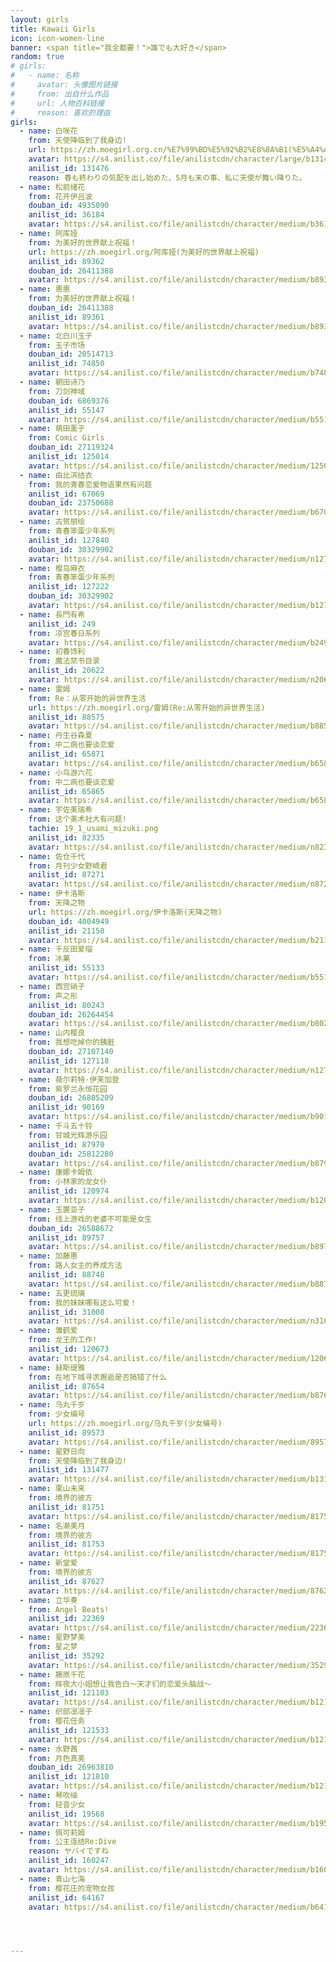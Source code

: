 ```yaml
---
layout: girls
title: Kawaii Girls
icon: icon-women-line
banner: <span title="我全都要！">誰でも大好き</span>
random: true
# girls:
#   - name: 名称
#     avatar: 头像图片链接
#     from: 出自什么作品
#     url: 人物百科链接
#     reason: 喜欢的理由
girls:
  - name: 白咲花
    from: 天使降临到了我身边!
    url: https://zh.moegirl.org.cn/%E7%99%BD%E5%92%B2%E8%8A%B1(%E5%A4%A9%E4%BD%BF%E9%99%8D%E4%B8%B4%E5%88%B0%E4%BA%86%E6%88%91%E8%BA%AB%E8%BE%B9!)
    avatar: https://s4.anilist.co/file/anilistcdn/character/large/b131476-HRfGimXhxPBW.png
    anilist_id: 131476
    reason: 春も終わりの気配を出し始めた、5月も末の事、私に天使が舞い降りた。
  - name: 松前绪花
    from: 花开伊吕波
    douban_id: 4935090
    anilist_id: 36184
    avatar: https://s4.anilist.co/file/anilistcdn/character/medium/b36184-ylcMtZPMm1cB.png
  - name: 阿库娅
    from: 为美好的世界献上祝福！
    url: https://zh.moegirl.org/阿库娅(为美好的世界献上祝福)
    anilist_id: 89362
    douban_id: 26411388
    avatar: https://s4.anilist.co/file/anilistcdn/character/medium/b89362-ibkc0eoECaW1.png
  - name: 惠惠
    from: 为美好的世界献上祝福！
    douban_id: 26411388
    anilist_id: 89361
    avatar: https://s4.anilist.co/file/anilistcdn/character/medium/b89361-xH1t0q5WeAN8.png
  - name: 北白川玉子
    from: 玉子市场
    douban_id: 20514713
    anilist_id: 74850
    avatar: https://s4.anilist.co/file/anilistcdn/character/medium/b74850-BzuUgvIuqfj4.png
  - name: 朝田诗乃
    from: 刀剑神域
    douban_id: 6869376
    anilist_id: 55147
    avatar: https://s4.anilist.co/file/anilistcdn/character/medium/b55147-aJjwxuN1EjCU.png
  - name: 萌田薰子
    from: Comic Girls
    douban_id: 27119324
    anilist_id: 125014
    avatar: https://s4.anilist.co/file/anilistcdn/character/medium/125014-IXkAgjAffkcl.jpg
  - name: 由比滨结衣
    from: 我的青春恋爱物语果然有问题
    anilist_id: 67069
    douban_id: 23750688
    avatar: https://s4.anilist.co/file/anilistcdn/character/medium/b67069-XK09w2tf2RFj.jpg
  - name: 古贺朋绘
    from: 青春笨蛋少年系列
    anilist_id: 127840
    douban_id: 30329902
    avatar: https://s4.anilist.co/file/anilistcdn/character/medium/n127840-Ogdp9BjnFcY1.jpg
  - name: 樱岛麻衣
    from: 青春笨蛋少年系列
    anilist_id: 127222
    douban_id: 30329902
    avatar: https://s4.anilist.co/file/anilistcdn/character/medium/b127222-IY5iDRuXLY8i.png
  - name: 長門有希
    anilist_id: 249
    from: 凉宫春日系列
    avatar: https://s4.anilist.co/file/anilistcdn/character/medium/b249-QSFVBKjyECVO.png
  - name: 初春饰利
    from: 魔法禁书目录
    anilist_id: 20622
    avatar: https://s4.anilist.co/file/anilistcdn/character/medium/n20622-600TZPRJJY5i.jpg
  - name: 雷姆
    from: Re：从零开始的异世界生活
    url: https://zh.moegirl.org/雷姆(Re:从零开始的异世界生活)
    anilist_id: 88575
    avatar: https://s4.anilist.co/file/anilistcdn/character/medium/b88575-CjdhrvYLrToO.png
  - name: 丹生谷森夏
    from: 中二病也要谈恋爱
    anilist_id: 65871
    avatar: https://s4.anilist.co/file/anilistcdn/character/medium/b65871-IyhdzcfmbOhb.png
  - name: 小鸟游六花
    from: 中二病也要谈恋爱
    anilist_id: 65865
    avatar: https://s4.anilist.co/file/anilistcdn/character/medium/b65865-ApBBSvSOIee2.jpg
  - name: 宇佐美瑞希
    from: 这个美术社大有问题!
    tachie: 19_1_usami_mizuki.png
    anilist_id: 82335
    avatar: https://s4.anilist.co/file/anilistcdn/character/medium/n82335-HAWUXeckoWID.jpg
  - name: 佐仓千代
    from: 月刊少女野崎君
    anilist_id: 87271
    avatar: https://s4.anilist.co/file/anilistcdn/character/medium/n87271-IccVl2JDURIl.jpg
  - name: 伊卡洛斯
    from: 天降之物
    url: https://zh.moegirl.org/伊卡洛斯(天降之物)
    douban_id: 4004949
    anilist_id: 21150
    avatar: https://s4.anilist.co/file/anilistcdn/character/medium/b21150-VDqnMYaHeSg4.png
  - name: 千反田爱瑠
    from: 冰菓
    anilist_id: 55133
    avatar: https://s4.anilist.co/file/anilistcdn/character/medium/b55133-WgC57UO87XMe.jpg
  - name: 西宫硝子
    from: 声之形
    anilist_id: 80243
    douban_id: 26264454
    avatar: https://s4.anilist.co/file/anilistcdn/character/medium/b80243-RzxE51iUU5eq.png
  - name: 山内樱良
    from: 我想吃掉你的胰脏
    douban_id: 27107140
    anilist_id: 127118
    avatar: https://s4.anilist.co/file/anilistcdn/character/medium/n127118-pCk5t5uWxttV.jpg
  - name: 薇尔莉特·伊芙加登
    from: 紫罗兰永恒花园
    douban_id: 26805209
    anilist_id: 90169
    avatar: https://s4.anilist.co/file/anilistcdn/character/medium/b90169-KqJ5YxNW84Wf.png
  - name: 千斗五十铃
    from: 甘城光辉游乐园
    anilist_id: 87970
    douban_id: 25812280
    avatar: https://s4.anilist.co/file/anilistcdn/character/medium/b87970-sUAFXJUbfQPY.png
  - name: 康娜卡姆依
    from: 小林家的龙女仆
    anilist_id: 120974
    avatar: https://s4.anilist.co/file/anilistcdn/character/medium/b120974-7XjGb1MLvEZl.jpg
  - name: 玉置亚子
    from: 线上游戏的老婆不可能是女生
    douban_id: 26588672
    anilist_id: 89757
    avatar: https://s4.anilist.co/file/anilistcdn/character/medium/b89757-za5l5BBzXcvc.jpg
  - name: 加藤惠
    from: 路人女主的养成方法
    anilist_id: 88748
    avatar: https://s4.anilist.co/file/anilistcdn/character/medium/b88748-zPL68ZFgFRH8.png
  - name: 五更琉璃
    from: 我的妹妹哪有这么可爱！
    anilist_id: 31008
    avatar: https://s4.anilist.co/file/anilistcdn/character/medium/n31008-in24egp13bKu.jpg
  - name: 雏鹤爱
    from: 龙王的工作!
    anilist_id: 120673
    avatar: https://s4.anilist.co/file/anilistcdn/character/medium/120673-dx5Eg03kflyZ.jpg
  - name: 赫斯缇雅
    from: 在地下城寻求邂逅是否搞错了什么
    anilist_id: 87654
    avatar: https://s4.anilist.co/file/anilistcdn/character/medium/b87654-UmmuLPwSK2Hd.jpg
  - name: 乌丸千岁
    from: 少女编号
    url: https://zh.moegirl.org/乌丸千岁(少女编号)
    anilist_id: 89573
    avatar: https://s4.anilist.co/file/anilistcdn/character/medium/89573-sXuacgQZ6pf3.jpg
  - name: 星野日向
    from: 天使降临到了我身边!
    anilist_id: 131477
    avatar: https://s4.anilist.co/file/anilistcdn/character/medium/b131477-pB1H55lY3ZKh.png
  - name: 栗山未来
    from: 境界的彼方
    anilist_id: 81751
    avatar: https://s4.anilist.co/file/anilistcdn/character/medium/81751-mpgbwN8KJipA.png
  - name: 名濑美月
    from: 境界的彼方
    anilist_id: 81753
    avatar: https://s4.anilist.co/file/anilistcdn/character/medium/81753-Ax5zckjB7pRl.png
  - name: 新堂爱
    from: 境界的彼方
    anilist_id: 87627
    avatar: https://s4.anilist.co/file/anilistcdn/character/medium/87627-LuSu270Zj4a4.png
  - name: 立华奏
    from: Angel Beats!
    anilist_id: 22369
    avatar: https://s4.anilist.co/file/anilistcdn/character/medium/22369-DbiQ8wHEz6Ib.jpg
  - name: 星野梦美
    from: 星之梦
    anilist_id: 35292
    avatar: https://s4.anilist.co/file/anilistcdn/character/medium/35292.jpg
  - name: 藤原千花
    from: 辉夜大小姐想让我告白～天才们的恋爱头脑战～
    anilist_id: 121103
    avatar: https://s4.anilist.co/file/anilistcdn/character/medium/b121103-DQMzOfszMFgd.png
  - name: 织部凛凛子
    from: 樱花任务
    anilist_id: 121533
    avatar: https://s4.anilist.co/file/anilistcdn/character/medium/b121533-d8tkeXhUjz5i.png
  - name: 水野茜
    from: 月色真美
    douban_id: 26963810
    anilist_id: 121810
    avatar: https://s4.anilist.co/file/anilistcdn/character/medium/b121810-RQGbA7CwgItR.png
  - name: 琴吹䌷
    from: 轻音少女
    anilist_id: 19568
    avatar: https://s4.anilist.co/file/anilistcdn/character/medium/b19568-pF5UBfB6U8G2.png
  - name: 佩可莉姆
    from: 公主连结Re:Dive
    reason: ヤバイですね
    anilist_id: 160247
    avatar: https://s4.anilist.co/file/anilistcdn/character/medium/b160247-MeZX1W0Vgvo1.png
  - name: 青山七海
    from: 樱花庄的宠物女孩
    anilist_id: 64167
    avatar: https://s4.anilist.co/file/anilistcdn/character/medium/b64167-qMxw0Sijwc18.png




---
```


